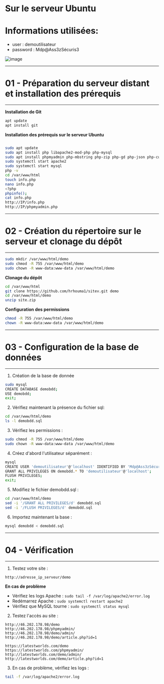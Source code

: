 # Sur le serveur Ubuntu 

# Informations utilisées:
- user : demoutilisateur
- password : Mdp@Ass3zSécuris3

![image](https://github.com/user-attachments/assets/f00d238c-5e7f-4286-a5b7-dd3c9461ca29)

---------
# 01 - Préparation du serveur distant et installation des prérequis
---------

**Installation de Git**
```bash
apt update
apt install git
```

**Installation des prérequis sur le serveur Ubuntu**


```bash

sudo apt update
sudo apt install php libapache2-mod-php php-mysql
sudo apt install phpmyadmin php-mbstring php-zip php-gd php-json php-curl (password : Mdp@Ass3zSécuris3)
sudo systemctl start apache2
sudo systemctl start mysql
php -v
cd /var/www/html
touch info.php
nano info.php
<?php
phpinfo();
cat info.php
http://IP/info.php
http://IP/phpmyadmin.php

```



---------
# 02 - Création du répertoire sur le serveur et clonage du dépôt
---------

```bash
sudo mkdir /var/www/html/demo
sudo chmod -R 755 /var/www/html/demo
sudo chown -R www-data:www-data /var/www/html/demo
```


**Clonage du dépôt**
```bash
cd /var/www/html
git clone https://github.com/hrhouma1/sitev.git demo
cd /var/www/html/demo
unzip site.zip

```

**Configuration des permissions**
```bash
chmod -R 755 /var/www/html/demo
chown -R www-data:www-data /var/www/html/demo
```

---------
# 03 - Configuration de la base de données
---------

1. Création de la base de donnée
   
```bash
sudo mysql
CREATE DATABASE demobdd;
USE demobdd;
exit;
```

2. Vérifiez maintenant la présence du fichier sql:
   
```bash
cd /var/www/html/demo
ls -l demobdd.sql
```

3. Vérifiez les permissions :
   
```bash
sudo chmod -R 755 /var/www/html/demo
sudo chown -R www-data:www-data /var/www/html/demo
```


4. Créez d'abord l'utilisateur séparément :
   
```bash
mysql
CREATE USER 'demoutilisateur'@'localhost' IDENTIFIED BY 'Mdp@Ass3zSécuris3';
GRANT ALL PRIVILEGES ON demobdd.* TO 'demoutilisateur'@'localhost';
FLUSH PRIVILEGES;
exit;
```

5. Modifiez le fichier demobdd.sql :
```bash
cd /var/www/html/demo
sed -i '/GRANT ALL PRIVILEGES/d' demobdd.sql
sed -i '/FLUSH PRIVILEGES/d' demobdd.sql
```

6. Importez maintenant la base :
```bash
mysql demobdd < demobdd.sql
```

---------
# 04 - Vérification
---------

1. Testez votre site :
```
http://adresse_ip_serveur/demo
```


**En cas de problème**
- Vérifiez les logs Apache : `sudo tail -f /var/log/apache2/error.log`
- Redémarrez Apache : `sudo systemctl restart apache2`
- Vérifiez que MySQL tourne : `sudo systemctl status mysql`


2. Testez l'accès au site :
```
http://46.202.178.98/demo
http://46.202.178.98/phpmyadmin/
http://46.202.178.98/demo/admin/
http://46.202.178.98/demo/article.php?id=1
```

```
https://latestworlds.com/demo
https://latestworlds.com/phpmyadmin/
http://latestworlds.com/demo/admin/
http://latestworlds.com/demo/article.php?id=1
```

3. En cas de problème, vérifiez les logs :
```bash
tail -f /var/log/apache2/error.log
```

